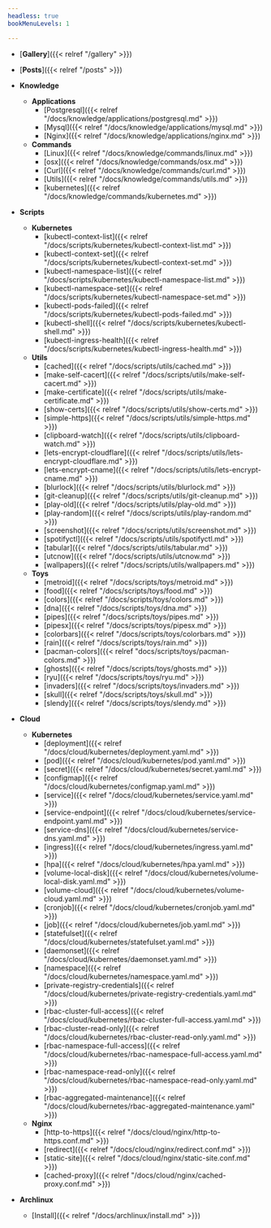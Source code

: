 ```yaml
---
headless: true
bookMenuLevels: 1

---
```


- [**Gallery**]({{< relref "/gallery" >}})

- [**Posts**]({{< relref "/posts" >}})

- **Knowledge**
  - **Applications**
    - [Postgresql]({{< relref "/docs/knowledge/applications/postgresql.md" >}})
    - [Mysql]({{< relref "/docs/knowledge/applications/mysql.md" >}})
    - [Nginx]({{< relref "/docs/knowledge/applications/nginx.md" >}})
  - **Commands**
    - [Linux]({{< relref "/docs/knowledge/commands/linux.md" >}})
    - [osx]({{< relref "/docs/knowledge/commands/osx.md" >}})
    - [Curl]({{< relref "/docs/knowledge/commands/curl.md" >}})
    - [Utils]({{< relref "/docs/knowledge/commands/utils.md" >}})
    - [kubernetes]({{< relref "/docs/knowledge/commands/kubernetes.md" >}})
- **Scripts**
  - **Kubernetes**
    - [kubectl-context-list]({{< relref "/docs/scripts/kubernetes/kubectl-context-list.md" >}})
    - [kubectl-context-set]({{< relref "/docs/scripts/kubernetes/kubectl-context-set.md" >}})
    - [kubectl-namespace-list]({{< relref "/docs/scripts/kubernetes/kubectl-namespace-list.md" >}})
    - [kubectl-namespace-set]({{< relref "/docs/scripts/kubernetes/kubectl-namespace-set.md" >}})
    - [kubectl-pods-failed]({{< relref "/docs/scripts/kubernetes/kubectl-pods-failed.md" >}})
    - [kubectl-shell]({{< relref "/docs/scripts/kubernetes/kubectl-shell.md" >}})
    - [kubectl-ingress-health]({{< relref "/docs/scripts/kubernetes/kubectl-ingress-health.md" >}})
  - **Utils**
    - [cached]({{< relref "/docs/scripts/utils/cached.md" >}})
    - [make-self-cacert]({{< relref "/docs/scripts/utils/make-self-cacert.md" >}})
    - [make-certificate]({{< relref "/docs/scripts/utils/make-certificate.md" >}})
    - [show-certs]({{< relref "/docs/scripts/utils/show-certs.md" >}})
    - [simple-https]({{< relref "/docs/scripts/utils/simple-https.md" >}})
    - [clipboard-watch]({{< relref "/docs/scripts/utils/clipboard-watch.md" >}})
    - [lets-encrypt-cloudflare]({{< relref "/docs/scripts/utils/lets-encrypt-cloudflare.md" >}})
    - [lets-encrypt-cname]({{< relref "/docs/scripts/utils/lets-encrypt-cname.md" >}})
	- [blurlock]({{< relref "/docs/scripts/utils/blurlock.md" >}})
	- [git-cleanup]({{< relref "/docs/scripts/utils/git-cleanup.md" >}})
	- [play-old]({{< relref "/docs/scripts/utils/play-old.md" >}})
	- [play-random]({{< relref "/docs/scripts/utils/play-random.md" >}})
	- [screenshot]({{< relref "/docs/scripts/utils/screenshot.md" >}})
	- [spotifyctl]({{< relref "/docs/scripts/utils/spotifyctl.md" >}})
	- [tabular]({{< relref "/docs/scripts/utils/tabular.md" >}})
	- [utcnow]({{< relref "/docs/scripts/utils/utcnow.md" >}})
	- [wallpapers]({{< relref "/docs/scripts/utils/wallpapers.md" >}})
  - **Toys**
    - [metroid]({{< relref "/docs/scripts/toys/metroid.md" >}})
    - [food]({{< relref "/docs/scripts/toys/food.md" >}})
    - [colors]({{< relref "/docs/scripts/toys/colors.md" >}})
    - [dna]({{< relref "/docs/scripts/toys/dna.md" >}})
    - [pipes]({{< relref "/docs/scripts/toys/pipes.md" >}})
    - [pipesx]({{< relref "/docs/scripts/toys/pipesx.md" >}})
    - [colorbars]({{< relref "/docs/scripts/toys/colorbars.md" >}})
    - [rain]({{< relref "/docs/scripts/toys/rain.md" >}})
    - [pacman-colors]({{< relref "docs/scripts/toys/pacman-colors.md" >}})
    - [ghosts]({{< relref "/docs/scripts/toys/ghosts.md" >}})
    - [ryu]({{< relref "/docs/scripts/toys/ryu.md" >}})
    - [invaders]({{< relref "/docs/scripts/toys/invaders.md" >}})
    - [skull]({{< relref "/docs/scripts/toys/skull.md" >}})
    - [slendy]({{< relref "/docs/scripts/toys/slendy.md" >}})
- **Cloud**
  - **Kubernetes**
    - [deployment]({{< relref "/docs/cloud/kubernetes/deployment.yaml.md" >}})
    - [pod]({{< relref "/docs/cloud/kubernetes/pod.yaml.md" >}})
    - [secret]({{< relref "/docs/cloud/kubernetes/secret.yaml.md" >}})
    - [configmap]({{< relref "/docs/cloud/kubernetes/configmap.yaml.md" >}})
    - [service]({{< relref "/docs/cloud/kubernetes/service.yaml.md" >}})
    - [service-endpoint]({{< relref "/docs/cloud/kubernetes/service-endpoint.yaml.md" >}})
    - [service-dns]({{< relref "/docs/cloud/kubernetes/service-dns.yaml.md" >}})
    - [ingress]({{< relref "/docs/cloud/kubernetes/ingress.yaml.md" >}})
    - [hpa]({{< relref "/docs/cloud/kubernetes/hpa.yaml.md" >}})
    - [volume-local-disk]({{< relref "/docs/cloud/kubernetes/volume-local-disk.yaml.md" >}})
    - [volume-cloud]({{< relref "/docs/cloud/kubernetes/volume-cloud.yaml.md" >}})
    - [cronjob]({{< relref "/docs/cloud/kubernetes/cronjob.yaml.md" >}})
    - [job]({{< relref "/docs/cloud/kubernetes/job.yaml.md" >}})
    - [statefulset]({{< relref "/docs/cloud/kubernetes/statefulset.yaml.md" >}})
    - [daemonset]({{< relref "/docs/cloud/kubernetes/daemonset.yaml.md" >}})
    - [namespace]({{< relref "/docs/cloud/kubernetes/namespace.yaml.md" >}})
    - [private-registry-credentials]({{< relref "/docs/cloud/kubernetes/private-registry-credentials.yaml.md" >}})
    - [rbac-cluster-full-access]({{< relref "/docs/cloud/kubernetes/rbac-cluster-full-access.yaml.md" >}})
    - [rbac-cluster-read-only]({{< relref "/docs/cloud/kubernetes/rbac-cluster-read-only.yaml.md" >}})
    - [rbac-namespace-full-access]({{< relref "/docs/cloud/kubernetes/rbac-namespace-full-access.yaml.md" >}})
    - [rbac-namespace-read-only]({{< relref "/docs/cloud/kubernetes/rbac-namespace-read-only.yaml.md" >}})
    - [rbac-aggregated-maintenance]({{< relref "/docs/cloud/kubernetes/rbac-aggregated-maintenance.yaml" >}})
  - **Nginx**
    - [http-to-https]({{< relref "/docs/cloud/nginx/http-to-https.conf.md" >}})
    - [redirect]({{< relref "/docs/cloud/nginx/redirect.conf.md" >}})
    - [static-site]({{< relref "/docs/cloud/nginx/static-site.conf.md" >}})
    - [cached-proxy]({{< relref "/docs/cloud/nginx/cached-proxy.conf.md" >}})
- **Archlinux**
  - [Install]({{< relref "/docs/archlinux/install.md" >}})
